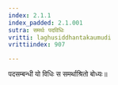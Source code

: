 ```yaml
---
index: 2.1.1
index_padded: 2.1.001
sutra: समर्थः पदविधिः
vritti: laghusiddhantakaumudi
vrittiindex: 907

---
```

पदसम्बन्धी यो विधिः स समर्थाश्रितो बोध्यः॥